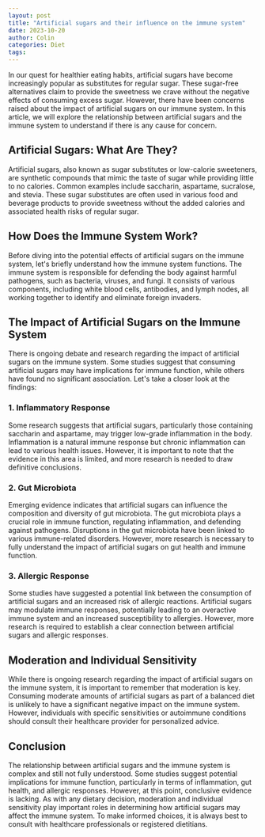 ```yaml
---
layout: post
title: "Artificial sugars and their influence on the immune system"
date: 2023-10-20
author: Colin
categories: Diet
tags: 
---
```


In our quest for healthier eating habits, artificial sugars have become increasingly popular as substitutes for regular sugar. These sugar-free alternatives claim to provide the sweetness we crave without the negative effects of consuming excess sugar. However, there have been concerns raised about the impact of artificial sugars on our immune system. In this article, we will explore the relationship between artificial sugars and the immune system to understand if there is any cause for concern.

## Artificial Sugars: What Are They?

Artificial sugars, also known as sugar substitutes or low-calorie sweeteners, are synthetic compounds that mimic the taste of sugar while providing little to no calories. Common examples include saccharin, aspartame, sucralose, and stevia. These sugar substitutes are often used in various food and beverage products to provide sweetness without the added calories and associated health risks of regular sugar.

## How Does the Immune System Work?

Before diving into the potential effects of artificial sugars on the immune system, let's briefly understand how the immune system functions. The immune system is responsible for defending the body against harmful pathogens, such as bacteria, viruses, and fungi. It consists of various components, including white blood cells, antibodies, and lymph nodes, all working together to identify and eliminate foreign invaders.

## The Impact of Artificial Sugars on the Immune System

There is ongoing debate and research regarding the impact of artificial sugars on the immune system. Some studies suggest that consuming artificial sugars may have implications for immune function, while others have found no significant association. Let's take a closer look at the findings:

### 1. Inflammatory Response

Some research suggests that artificial sugars, particularly those containing saccharin and aspartame, may trigger low-grade inflammation in the body. Inflammation is a natural immune response but chronic inflammation can lead to various health issues. However, it is important to note that the evidence in this area is limited, and more research is needed to draw definitive conclusions.

### 2. Gut Microbiota

Emerging evidence indicates that artificial sugars can influence the composition and diversity of gut microbiota. The gut microbiota plays a crucial role in immune function, regulating inflammation, and defending against pathogens. Disruptions in the gut microbiota have been linked to various immune-related disorders. However, more research is necessary to fully understand the impact of artificial sugars on gut health and immune function.

### 3. Allergic Response

Some studies have suggested a potential link between the consumption of artificial sugars and an increased risk of allergic reactions. Artificial sugars may modulate immune responses, potentially leading to an overactive immune system and an increased susceptibility to allergies. However, more research is required to establish a clear connection between artificial sugars and allergic responses.

## Moderation and Individual Sensitivity

While there is ongoing research regarding the impact of artificial sugars on the immune system, it is important to remember that moderation is key. Consuming moderate amounts of artificial sugars as part of a balanced diet is unlikely to have a significant negative impact on the immune system. However, individuals with specific sensitivities or autoimmune conditions should consult their healthcare provider for personalized advice.

## Conclusion

The relationship between artificial sugars and the immune system is complex and still not fully understood. Some studies suggest potential implications for immune function, particularly in terms of inflammation, gut health, and allergic responses. However, at this point, conclusive evidence is lacking. As with any dietary decision, moderation and individual sensitivity play important roles in determining how artificial sugars may affect the immune system. To make informed choices, it is always best to consult with healthcare professionals or registered dietitians.